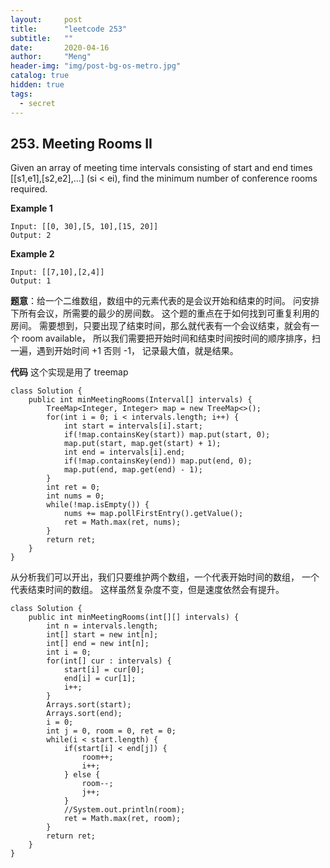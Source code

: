 ```yaml
---
layout:     post
title:      "leetcode 253"
subtitle:   ""
date:       2020-04-16
author:     "Meng"
header-img: "img/post-bg-os-metro.jpg"
catalog: true
hidden: true
tags:
  - secret
---
```


## 253. Meeting Rooms II
Given an array of meeting time intervals consisting of start and end times [[s1,e1],[s2,e2],...] (si < ei), find the minimum number of conference rooms required.

**Example 1**
```
Input: [[0, 30],[5, 10],[15, 20]]
Output: 2
```
**Example 2**
```
Input: [[7,10],[2,4]]
Output: 1
```
**题意**：给一个二维数组，数组中的元素代表的是会议开始和结束的时间。 问安排下所有会议，所需要的最少的房间数。 这个题的重点在于如何找到可重复利用的房间。 需要想到，只要出现了结束时间，那么就代表有一个会议结束，就会有一个 room available， 所以我们需要把开始时间和结束时间按时间的顺序排序，扫一遍，遇到开始时间 +1 否则 -1， 记录最大值，就是结果。

**代码**
这个实现是用了 treemap  
```
class Solution {
    public int minMeetingRooms(Interval[] intervals) {
        TreeMap<Integer, Integer> map = new TreeMap<>();
        for(int i = 0; i < intervals.length; i++) {
            int start = intervals[i].start;
            if(!map.containsKey(start)) map.put(start, 0);
            map.put(start, map.get(start) + 1);
            int end = intervals[i].end;
            if(!map.containsKey(end)) map.put(end, 0);
            map.put(end, map.get(end) - 1);
        }
        int ret = 0;
        int nums = 0;
        while(!map.isEmpty()) {
            nums += map.pollFirstEntry().getValue();
            ret = Math.max(ret, nums);
        }
        return ret;
    }
}
```

从分析我们可以开出，我们只要维护两个数组，一个代表开始时间的数组， 一个代表结束时间的数组。 这样虽然复杂度不变，但是速度依然会有提升。
```
class Solution {
    public int minMeetingRooms(int[][] intervals) {
        int n = intervals.length;
        int[] start = new int[n];
        int[] end = new int[n];
        int i = 0;
        for(int[] cur : intervals) {
            start[i] = cur[0];
            end[i] = cur[1];
            i++;
        }
        Arrays.sort(start);
        Arrays.sort(end);
        i = 0;
        int j = 0, room = 0, ret = 0;
        while(i < start.length) {
            if(start[i] < end[j]) {
                room++;
                i++;
            } else {
                room--;
                j++;
            }
            //System.out.println(room);
            ret = Math.max(ret, room);
        }
        return ret;
    }
}
```
